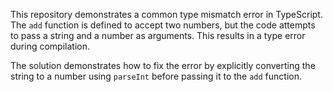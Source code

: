 This repository demonstrates a common type mismatch error in TypeScript. The `add` function is defined to accept two numbers, but the code attempts to pass a string and a number as arguments. This results in a type error during compilation.

The solution demonstrates how to fix the error by explicitly converting the string to a number using `parseInt` before passing it to the `add` function.